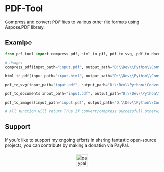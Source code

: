 # PDF-Tool
Compress and convert PDF files to various other file formats using Aspose.PDF library.


## Examlpe
```python
from pdf_tool import compress_pdf, html_to_pdf, pdf_to_svg, pdf_to_documents, pdf_to_images

# Usages
compress_pdf(input_path="input.pdf", output_path="D:\\Dev\\Python\\ConverterToolkit\\compressed.pdf", quality=100) # Compress pdf file by quality 0-100

html_to_pdf(input_path="input.html", output_path="D:\\Dev\\Python\\ConverterToolkit\\html_to_pdf.pdf") # Convert html content to pdf file

pdf_to_svg(input_path="input.pdf", output_path="D:\\Dev\\Python\\ConverterToolkit\\pdf_to_svg.svg") # Convert pdf file to svg

pdf_to_documents(input_path="input.pdf", output_path="D:\\Dev\\Python\\ConverterToolkit", doc_type="docx") # Convert pdf file to MS documents: ["doc", "docx", "xls", "xlsx", "pptx"]

pdf_to_images(input_path="input.pdf", output_path="D:\\Dev\\Python\\ConverterToolkit", img_type="jpg") # Convert pdf file to images: ["bmp", "emf", "jpg", "png", "gif"]

# All function will return True if convert/compress successfull otherwise False.
```

###

<h2 align="left">Support</h2>

###

<p align="left">If you'd like to support my ongoing efforts in sharing fantastic open-source projects, you can contribute by making a donation via PayPal.</p>

###

<div align="center">
  <a href="https://www.paypal.com/paypalme/iamironman0" target="_blank">
    <img src="https://img.shields.io/static/v1?message=PayPal&logo=paypal&label=&color=00457C&logoColor=white&labelColor=&style=flat" height="40" alt="paypal logo"  />
  </a>
</div>

###
